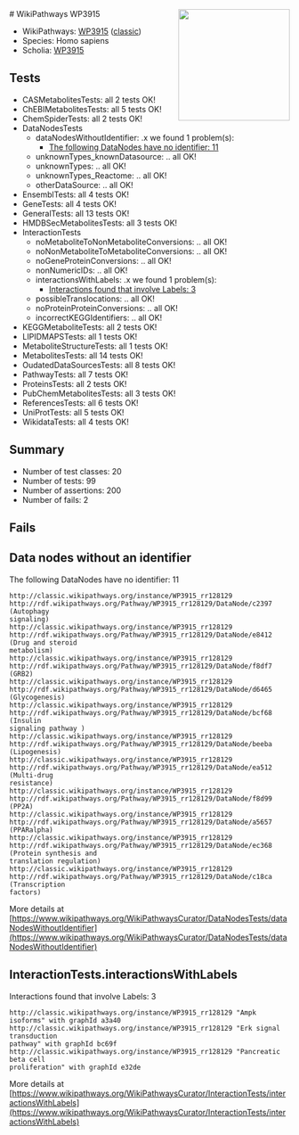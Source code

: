 <img style="float: right; width: 200px" src="https://upload.wikimedia.org/wikipedia/commons/thumb/8/83/Wplogo_with_text_500.png/640px-Wplogo_with_text_500.png" />
# WikiPathways WP3915

* WikiPathways: [WP3915](https://wikipathways.org/pathways/WP3915) ([classic](https://classic.wikipathways.org/instance/WP3915))
* Species: Homo sapiens
* Scholia: [WP3915](https://scholia.toolforge.org/wikipathways/WP3915)
## Tests
* CASMetabolitesTests: all 2 tests OK!
* ChEBIMetabolitesTests: all 5 tests OK!
* ChemSpiderTests: all 2 tests OK!
* DataNodesTests
    * dataNodesWithoutIdentifier: .x we found 1 problem(s):
        * [The following DataNodes have no identifier: 11](#8792c491)
    * unknownTypes_knownDatasource: .. all OK!
    * unknownTypes: .. all OK!
    * unknownTypes_Reactome: .. all OK!
    * otherDataSource: .. all OK!
* EnsemblTests: all 4 tests OK!
* GeneTests: all 4 tests OK!
* GeneralTests: all 13 tests OK!
* HMDBSecMetabolitesTests: all 3 tests OK!
* InteractionTests
    * noMetaboliteToNonMetaboliteConversions: .. all OK!
    * noNonMetaboliteToMetaboliteConversions: .. all OK!
    * noGeneProteinConversions: .. all OK!
    * nonNumericIDs: .. all OK!
    * interactionsWithLabels: .x we found 1 problem(s):
        * [Interactions found that involve Labels: 3](#630d267a)
    * possibleTranslocations: .. all OK!
    * noProteinProteinConversions: .. all OK!
    * incorrectKEGGIdentifiers: .. all OK!
* KEGGMetaboliteTests: all 2 tests OK!
* LIPIDMAPSTests: all 1 tests OK!
* MetaboliteStructureTests: all 1 tests OK!
* MetabolitesTests: all 14 tests OK!
* OudatedDataSourcesTests: all 8 tests OK!
* PathwayTests: all 7 tests OK!
* ProteinsTests: all 2 tests OK!
* PubChemMetabolitesTests: all 3 tests OK!
* ReferencesTests: all 6 tests OK!
* UniProtTests: all 5 tests OK!
* WikidataTests: all 4 tests OK!


## Summary

* Number of test classes: 20
* Number of tests: 99
* Number of assertions: 200
* Number of fails: 2

## Fails

<a name="8792c491" />

## Data nodes without an identifier

The following DataNodes have no identifier: 11
```
http://classic.wikipathways.org/instance/WP3915_rr128129 http://rdf.wikipathways.org/Pathway/WP3915_rr128129/DataNode/c2397 (Autophagy 
signaling)
http://classic.wikipathways.org/instance/WP3915_rr128129 http://rdf.wikipathways.org/Pathway/WP3915_rr128129/DataNode/e8412 (Drug and steroid
metabolism)
http://classic.wikipathways.org/instance/WP3915_rr128129 http://rdf.wikipathways.org/Pathway/WP3915_rr128129/DataNode/f8df7 (GRB2)
http://classic.wikipathways.org/instance/WP3915_rr128129 http://rdf.wikipathways.org/Pathway/WP3915_rr128129/DataNode/d6465 (Glycogenesis)
http://classic.wikipathways.org/instance/WP3915_rr128129 http://rdf.wikipathways.org/Pathway/WP3915_rr128129/DataNode/bcf68 (Insulin 
signaling pathway )
http://classic.wikipathways.org/instance/WP3915_rr128129 http://rdf.wikipathways.org/Pathway/WP3915_rr128129/DataNode/beeba (Lipogenesis)
http://classic.wikipathways.org/instance/WP3915_rr128129 http://rdf.wikipathways.org/Pathway/WP3915_rr128129/DataNode/ea512 (Multi-drug
resistance)
http://classic.wikipathways.org/instance/WP3915_rr128129 http://rdf.wikipathways.org/Pathway/WP3915_rr128129/DataNode/f8d99 (PP2A)
http://classic.wikipathways.org/instance/WP3915_rr128129 http://rdf.wikipathways.org/Pathway/WP3915_rr128129/DataNode/a5657 (PPARalpha)
http://classic.wikipathways.org/instance/WP3915_rr128129 http://rdf.wikipathways.org/Pathway/WP3915_rr128129/DataNode/ec368 (Protein synthesis and 
translation regulation)
http://classic.wikipathways.org/instance/WP3915_rr128129 http://rdf.wikipathways.org/Pathway/WP3915_rr128129/DataNode/c18ca (Transcription
factors)
```

More details at [https://www.wikipathways.org/WikiPathwaysCurator/DataNodesTests/dataNodesWithoutIdentifier](https://www.wikipathways.org/WikiPathwaysCurator/DataNodesTests/dataNodesWithoutIdentifier)

<a name="630d267a" />

## InteractionTests.interactionsWithLabels

Interactions found that involve Labels: 3
```
http://classic.wikipathways.org/instance/WP3915_rr128129 "Ampk isoforms" with graphId a3a40
http://classic.wikipathways.org/instance/WP3915_rr128129 "Erk signal
transduction
pathway" with graphId bc69f
http://classic.wikipathways.org/instance/WP3915_rr128129 "Pancreatic
beta cell
proliferation" with graphId e32de
```

More details at [https://www.wikipathways.org/WikiPathwaysCurator/InteractionTests/interactionsWithLabels](https://www.wikipathways.org/WikiPathwaysCurator/InteractionTests/interactionsWithLabels)

